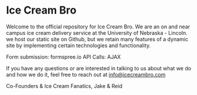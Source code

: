 # Ice Cream Bro

Welcome to the official repository for Ice Cream Bro. We are an on and near campus ice cream delivery service at the University of Nebraska - Lincoln. we host our static site on Github, but we retain many features of a dynamic site by implementing certain technologies and functionality.

Form submission: formspree.io
API Calls: AJAX

If you have any questions or are interested in talking to us about what we do and how we do it, feel free to reach out at info@icecreambro.com

Co-Founders & Ice Cream Fanatics, 
Jake & Reid
